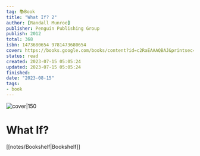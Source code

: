 ```yaml
---
tag: 📚Book
title: "What If? 2"
author: [Randall Munroe]
publisher: Penguin Publishing Group
publish: 2012
total: 368
isbn: 1473680654 9781473680654
cover: https://books.google.com/books/content?id=c2RaEAAAQBAJ&printsec=frontcover&img=1&zoom=1&edge=curl&source=gbs_api
status: read
created: 2023-07-15 05:05:24
updated: 2023-07-15 05:05:24
finished: 
date: "2023-08-15"
tags:
- book
---
```


![cover|150](https://books.google.com/books/content?id=c2RaEAAAQBAJ&printsec=frontcover&img=1&zoom=1&edge=curl&source=gbs_api)

# What If?
[[notes/Bookshelf|Bookshelf]]